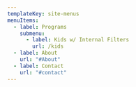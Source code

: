 ```yaml
---
templateKey: site-menus
menuItems:
  - label: Programs
    submenu:
      - label: Kids w/ Internal Filters
        url: /kids
  - label: About
    url: "#About"
  - label: Contact
    url: "#contact"
---
```

